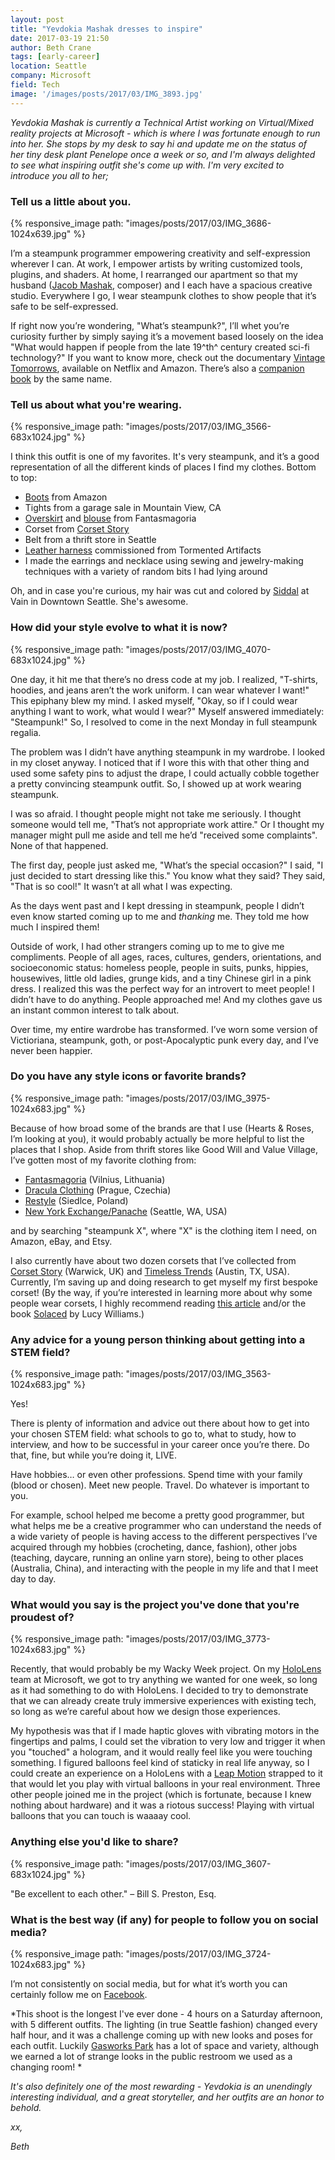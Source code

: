 ```yaml
---
layout: post
title: "Yevdokia Mashak dresses to inspire"
date: 2017-03-19 21:50
author: Beth Crane
tags: [early-career]
location: Seattle
company: Microsoft
field: Tech
image: '/images/posts/2017/03/IMG_3893.jpg'
---
```


*Yevdokia Mashak is currently a Technical Artist working on Virtual/Mixed reality projects at Microsoft - which is where I was fortunate enough to run into her. She stops by my desk to say hi and update me on the status of her tiny desk plant Penelope once a week or so, and I'm always delighted to see what inspiring outfit she's come up with. I'm very excited to introduce you all to her;*

### Tell us a little about you.

{% responsive_image path: "images/posts/2017/03/IMG_3686-1024x639.jpg" %}

I’m a steampunk programmer empowering creativity and self-expression wherever I can. At work, I empower artists by writing customized tools, plugins, and shaders. At home, I rearranged our apartment so that my husband ([Jacob Mashak](http://www.jacobmashak.com/bio.html), composer) and I each have a spacious creative studio. Everywhere I go, I wear steampunk clothes to show people that it’s safe to be self-expressed.

If right now you’re wondering, "What’s steampunk?", I’ll whet you’re curiosity further by simply saying it’s a movement based loosely on the idea "What would happen if people from the late 19^th^ century created sci-fi technology?" If you want to know more, check out the documentary [Vintage Tomorrows](http://nflx.it/2lRSLhw), available on Netflix and Amazon. There’s also a [companion book](http://amzn.to/2njZNss) by the same name.

### Tell us about what you're wearing.

{% responsive_image path: "images/posts/2017/03/IMG_3566-683x1024.jpg" %}

I think this outfit is one of my favorites. It's very steampunk, and it’s a good representation of all the different kinds of places I find my clothes. Bottom to top:

- [Boots](http://amzn.to/2mAjZq9) from Amazon
- Tights from a garage sale in Mountain View, CA
- [Overskirt](http://www.fantasmagoria.eu/steamdoll-steampunk-skirt-rqbl) and [blouse](http://www.fantasmagoria.eu/steamgirl-shirt-rqbl-sp105-black) from Fantasmagoria
- Corset from [Corset Story](https://www.corset-story.com/)
- Belt from a thrift store in Seattle
- [Leather harness](http://www.tormentedartifacts.com/advharness.html) commissioned from Tormented Artifacts
- I made the earrings and necklace using sewing and jewelry-making techniques with a variety of random bits I had lying around

Oh, and in case you're curious, my hair was cut and colored by [Siddal](http://www.vain.com/siddal) at Vain in Downtown Seattle. She's awesome.

### How did your style evolve to what it is now?

{% responsive_image path: "images/posts/2017/03/IMG_4070-683x1024.jpg" %}

One day, it hit me that there’s no dress code at my job. I realized, "T-shirts, hoodies, and jeans aren’t the work uniform. I can wear whatever I want!" This epiphany blew my mind. I asked myself, "Okay, so if I could wear anything I want to work, what would I wear?" Myself answered immediately: "Steampunk!" So, I resolved to come in the next Monday in full steampunk regalia.

The problem was I didn’t have anything steampunk in my wardrobe. I looked in my closet anyway. I noticed that if I wore this with that other thing and used some safety pins to adjust the drape, I could actually cobble together a pretty convincing steampunk outfit. So, I showed up at work wearing steampunk.

I was so afraid. I thought people might not take me seriously. I thought someone would tell me, "That’s not appropriate work attire." Or I thought my manager might pull me aside and tell me he’d "received some complaints". None of that happened.

The first day, people just asked me, "What’s the special occasion?" I said, "I just decided to start dressing like this." You know what they said? They said, "That is so cool!" It wasn’t at all what I was expecting.

As the days went past and I kept dressing in steampunk, people I didn’t even know started coming up to me and *thanking* me. They told me how much I inspired them!

Outside of work, I had other strangers coming up to me to give me compliments. People of all ages, races, cultures, genders, orientations, and socioeconomic status: homeless people, people in suits, punks, hippies, housewives, little old ladies, grunge kids, and a tiny Chinese girl in a pink dress. I realized this was the perfect way for an introvert to meet people! I didn’t have to do anything. People approached me! And my clothes gave us an instant common interest to talk about.

Over time, my entire wardrobe has transformed. I’ve worn some version of Victioriana, steampunk, goth, or post-Apocalyptic punk every day, and I’ve never been happier.

### Do you have any style icons or favorite brands?

{% responsive_image path: "images/posts/2017/03/IMG_3975-1024x683.jpg" %}

Because of how broad some of the brands are that I use (Hearts & Roses, I’m looking at you), it would probably actually be more helpful to list the places that I shop. Aside from thrift stores like Good Will and Value Village, I’ve gotten most of my favorite clothing from:

- [Fantasmagoria](http://www.fantasmagoria.eu/) (Vilnius, Lithuania)
- [Dracula Clothing](https://draculaclothing.com/) (Prague, Czechia)
- [Restyle](http://restyle.pl/main-eng.html) (Siedlce, Poland)
- [New York Exchange/Panache](http://thenewyorkxchange.com/) (Seattle, WA, USA)

and by searching "steampunk X", where "X" is the clothing item I need, on Amazon, eBay, and Etsy.

I also currently have about two dozen corsets that I’ve collected from [Corset Story](http://www.corset-story.com/) (Warwick, UK) and [Timeless Trends](https://timeless-trends.com/) (Austin, TX, USA). Currently, I’m saving up and doing research to get myself my first bespoke corset! (By the way, if you’re interested in learning more about why some people wear corsets, I highly recommend reading [this article](http://www.thelingerieaddict.com/2014/05/people-wear-corsets.html) and/or the book [Solaced](http://amzn.to/2mAcmjm) by Lucy Williams.)

### Any advice for a young person thinking about getting into a STEM field?

{% responsive_image path: "images/posts/2017/03/IMG_3563-1024x683.jpg" %}

Yes!

There is plenty of information and advice out there about how to get into your chosen STEM field: what schools to go to, what to study, how to interview, and how to be successful in your career once you’re there. Do that, fine, but while you’re doing it, LIVE.

Have hobbies… or even other professions. Spend time with your family (blood or chosen). Meet new people. Travel. Do whatever is important to you.

For example, school helped me become a pretty good programmer, but what helps me be a creative programmer who can understand the needs of a wide variety of people is having access to the different perspectives I’ve acquired through my hobbies (crocheting, dance, fashion), other jobs (teaching, daycare, running an online yarn store), being to other places (Australia, China), and interacting with the people in my life and that I meet day to day.

### What would you say is the project you've done that you're proudest of?

{% responsive_image path: "images/posts/2017/03/IMG_3773-1024x683.jpg" %}

Recently, that would probably be my Wacky Week project. On my [HoloLens](https://www.microsoft.com/microsoft-hololens/en-us) team at Microsoft, we got to try anything we wanted for one week, so long as it had something to do with HoloLens. I decided to try to demonstrate that we can already create truly immersive experiences with existing tech, so long as we’re careful about how we design those experiences.

My hypothesis was that if I made haptic gloves with vibrating motors in the fingertips and palms, I could set the vibration to very low and trigger it when you "touched" a hologram, and it would really feel like you were touching something. I figured balloons feel kind of staticky in real life anyway, so I could create an experience on a HoloLens with a [Leap Motion](https://www.leapmotion.com/) strapped to it that would let you play with virtual balloons in your real environment. Three other people joined me in the project (which is fortunate, because I knew nothing about hardware) and it was a riotous success! Playing with virtual balloons that you can touch is waaaay cool.

### Anything else you'd like to share?

{% responsive_image path: "images/posts/2017/03/IMG_3607-683x1024.jpg" %}

"Be excellent to each other." – Bill S. Preston, Esq.

### What is the best way (if any) for people to follow you on social media?

{% responsive_image path: "images/posts/2017/03/IMG_3724-1024x683.jpg" %}

I’m not consistently on social media, but for what it’s worth you can certainly follow me on [Facebook](http://www.facebook.com/yevdokia).

*This shoot is the longest I've ever done - 4 hours on a Saturday afternoon, with 5 different outfits. The lighting (in true Seattle fashion) changed every half hour, and it was a challenge coming up with new looks and poses for each outfit. Luckily [Gasworks Park](http://www.pbs.org/video/2365709474/?start=2512) has a lot of space and variety, although we earned a lot of strange looks in the public restroom we used as a changing room! *

*It's also definitely one of the most rewarding - Yevdokia is an unendingly interesting individual, and a great storyteller, and her outfits are an honor to behold.*

*xx,*

*Beth*
